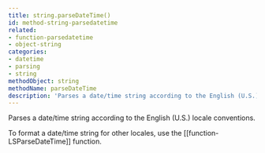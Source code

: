```yaml
---
title: string.parseDateTime()
id: method-string-parsedatetime
related:
- function-parsedatetime
- object-string
categories:
- datetime
- parsing
- string
methodObject: string
methodName: parseDateTime
description: 'Parses a date/time string according to the English (U.S.) locale conventions.'
---
```


Parses a date/time string according to the English (U.S.) locale conventions.

To format a date/time string for other locales, use the [[function-LSParseDateTime]] function.
